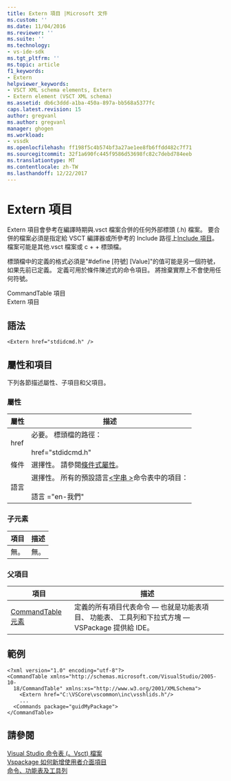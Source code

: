 ```yaml
---
title: Extern 項目 |Microsoft 文件
ms.custom: ''
ms.date: 11/04/2016
ms.reviewer: ''
ms.suite: ''
ms.technology:
- vs-ide-sdk
ms.tgt_pltfrm: ''
ms.topic: article
f1_keywords:
- Extern
helpviewer_keywords:
- VSCT XML schema elements, Extern
- Extern element (VSCT XML schema)
ms.assetid: db6c3ddd-a1ba-450a-897a-bb568a5377fc
caps.latest.revision: 15
author: gregvanl
ms.author: gregvanl
manager: ghogen
ms.workload:
- vssdk
ms.openlocfilehash: ff198f5c4b574bf3a27ae1ee8fb6ffdd482c7f71
ms.sourcegitcommit: 32f1a690fc445f9586d53698fc82c7debd784eeb
ms.translationtype: MT
ms.contentlocale: zh-TW
ms.lasthandoff: 12/22/2017
---
```

# <a name="extern-element"></a>Extern 項目
Extern 項目會參考在編譯時期與.vsct 檔案合併的任何外部標頭 (.h) 檔案。 要合併的檔案必須是指定給 VSCT 編譯器或所參考的 Include 路徑上[Include 項目](../extensibility/include-element.md)。 檔案可能是其他.vsct 檔案或 c + + 標頭檔。  
  
 標頭檔中的定義的格式必須是"#define [符號] [Value]"的值可能是另一個符號，如果先前已定義。 定義可用於條件陳述式的命令項目。 將捨棄實際上不會使用任何符號。  
  
 CommandTable 項目  
Extern 項目  
  
## <a name="syntax"></a>語法  
  
```  
<Extern href="stdidcmd.h" />  
```  
  
## <a name="attributes-and-elements"></a>屬性和項目  
 下列各節描述屬性、子項目和父項目。  
  
### <a name="attributes"></a>屬性  
  
|屬性|描述|  
|---------------|-----------------|  
|href|必要。 標頭檔的路徑：<br /><br /> href="stdidcmd.h"|  
|條件|選擇性。 請參閱[條件式屬性](../extensibility/vsct-xml-schema-conditional-attributes.md)。|  
|語言|選擇性。 所有的預設語言[\<字串 >](../extensibility/strings-element.md)命令表中的項目：<br /><br /> 語言 ="en-我們"|  
  
### <a name="child-elements"></a>子元素  
  
|項目|描述|  
|-------------|-----------------|  
|無。|無。|  
  
### <a name="parent-elements"></a>父項目  
  
|項目|描述|  
|-------------|-----------------|  
|[CommandTable 元素](../extensibility/commandtable-element.md)|定義的所有項目代表命令 — 也就是功能表項目、 功能表、 工具列和下拉式方塊 — VSPackage 提供給 IDE。|  
  
## <a name="example"></a>範例  
  
```  
<?xml version="1.0" encoding="utf-8"?>  
<CommandTable xmlns="http://schemas.microsoft.com/VisualStudio/2005-10-  
  18/CommandTable" xmlns:xs="http://www.w3.org/2001/XMLSchema">  
    <Extern href="C:\VSCore\vscommon\inc\vsshlids.h"/>  
    ...  
  <Commands package="guidMyPackage">  
</CommandTable>  
```  
  
## <a name="see-also"></a>請參閱  
 [Visual Studio 命令表 (。Vsct) 檔案](../extensibility/internals/visual-studio-command-table-dot-vsct-files.md)   
 [Vspackage 如何新增使用者介面項目](../extensibility/internals/how-vspackages-add-user-interface-elements.md)   
 [命令、功能表及工具列](../extensibility/internals/commands-menus-and-toolbars.md)